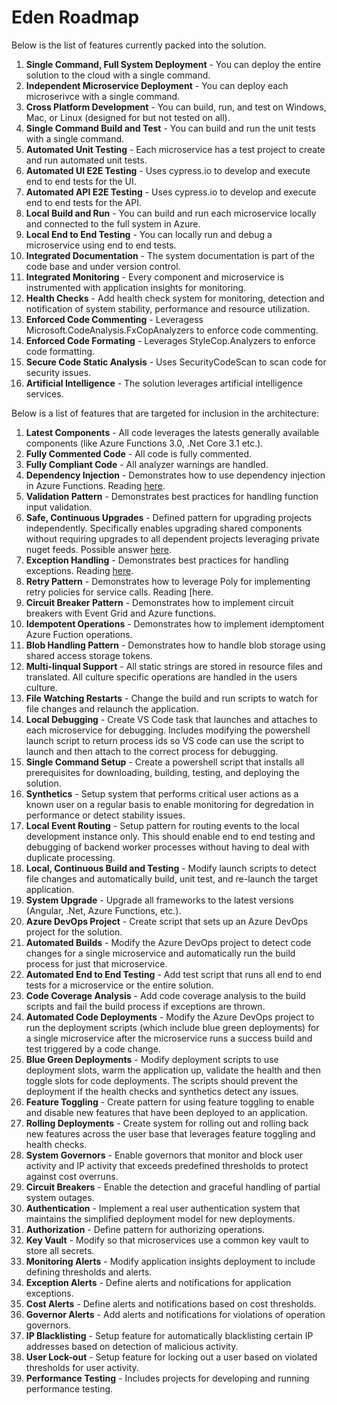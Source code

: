 # Eden Roadmap

Below is the list of features currently packed into the solution.

1. **Single Command, Full System Deployment** - You can deploy the entire solution to the cloud with a single command.
1. **Independent Microservice Deployment** - You can deploy each microserivce with a single command.
1. **Cross Platform Development** - You can build, run, and test on Windows, Mac, or Linux (designed for but not tested on all).
1. **Single Command Build and Test** - You can build and run the unit tests with a single command.
1. **Automated Unit Testing** - Each microservice has a test project to create and run automated unit tests.
1. **Automated UI E2E Testing** - Uses cypress.io to develop and execute end to end tests for the UI.
1. **Automated API E2E Testing** - Uses cypress.io to develop and execute end to end tests for the API.
1. **Local Build and Run** - You can build and run each microservice locally and connected to the full system in Azure.
1. **Local End to End Testing** - You can locally run and debug a microservice using end to end tests.
1. **Integrated Documentation** - The system documentation is part of the code base and under version control.
1. **Integrated Monitoring** - Every component and microservice is instrumented with application insights for monitoring.
1. **Health Checks** - Add health check system for monitoring, detection and notification of system stability, performance and resource utilization.
1. **Enforced Code Commenting** - Leveragess Microsoft.CodeAnalysis.FxCopAnalyzers to enforce code commenting.
1. **Enforced Code Formating** - Leverages StyleCop.Analyzers to enforce code formatting.
1. **Secure Code Static Analysis** - Uses SecurityCodeScan to scan code for security issues.
1. **Artificial Intelligence** - The solution leverages artificial intelligence services.

Below is a list of features that are targeted for inclusion in the architecture:

1. **Latest Components** - All code leverages the latests generally available components (like Azure Functions 3.0, .Net Core 3.1 etc.).
1. **Fully Commented Code** - All code is fully commented.
1. **Fully Compliant Code** - All analyzer warnings are handled.
1. **Dependency Injection** - Demonstrates how to use dependency injection in Azure Functions.  Reading [here](https://docs.microsoft.com/en-us/azure/azure-functions/functions-dotnet-dependency-injection).
1. **Validation Pattern** - Demonstrates best practices for handling function input validation.
1. **Safe, Continuous Upgrades** - Defined pattern for upgrading projects independently.  Specifically enables upgrading shared components without requiring upgrades to all dependent projects leveraging private nuget feeds. Possible answer [here](https://newsignature.com/articles/want-to-host-your-private-nuget-feed-use-azure-devops/).
1. **Exception Handling** - Demonstrates best practices for handling exceptions.  Reading [here](https://docs.microsoft.com/en-us/azure/azure-functions/functions-bindings-error-pages).
1. **Retry Pattern** - Demonstrates how to leverage Poly for implementing retry policies for service calls. Reading [here[](https://docs.microsoft.com/en-us/azure/azure-functions/functions-bindings-error-pages).
1. **Circuit Breaker Pattern** - Demonstrates how to implement circuit breakers with Event Grid and Azure functions.
1. **Idempotent Operations** - Demonstrates how to implement idemptoment Azure Fuction operations.
1. **Blob Handling Pattern** - Demonstrates how to handle blob storage using shared access storage tokens.
1. **Multi-linqual Support** - All static strings are stored in resource files and translated.  All culture specific operations are handled in the users culture.
1. **File Watching Restarts** - Change the build and run scripts to watch for file changes and relaunch the application.
1. **Local Debugging** - Create VS Code task that launches and attaches to each microservice for debugging. Includes modifying the powershell launch script to return process ids so VS code can use the script to launch and then attach to the correct process for debugging.
1. **Single Command Setup** - Create a powershell script that installs all prerequisites for downloading, building, testing, and deploying the solution.
1. **Synthetics** - Setup system that performs critical user actions as a known user on a regular basis to enable monitoring for degredation in performance or detect stability issues.
1. **Local Event Routing** - Setup pattern for routing events to the local development instance only.  This should enable end to end testing and debugging of backend worker processes without having to deal with duplicate processing.
1. **Local, Continuous Build and Testing** - Modify launch scripts to detect file changes and automatically build, unit test, and re-launch the target application.
1. **System Upgrade** - Upgrade all frameworks to the latest versions (Angular, .Net, Azure Functions, etc.).
1. **Azure DevOps Project** - Create script that sets up an Azure DevOps project for the solution.
1. **Automated Builds** - Modify the Azure DevOps project to detect code changes for a single microservice and automatically run the build process for just that microservice.
1. **Automated End to End Testing** - Add test script that runs all end to end tests for a microservice or the entire solution.
1. **Code Coverage Analysis** - Add code coverage analysis to the build scripts and fail the build process if exceptions are thrown.
1. **Automated Code Deployments** - Modify the Azure DevOps project to run the deployment scripts (which include blue green deployments) for a single microservice after the microservice runs a success build and test triggered by a code change.
1. **Blue Green Deployments** - Modify deployment scripts to use deployment slots, warm the application up, validate the health and then toggle slots for code deployments.  The scripts should prevent the deployment if the health checks and synthetics detect any issues.
1. **Feature Toggling** - Create pattern for using feature toggling to enable and disable new features that have been deployed to an application.
1. **Rolling Deployments** - Create system for rolling out and rolling back new features across the user base that leverages feature toggling and health checks.
1. **System Governors** - Enable governors that monitor and block user activity and IP activity that exceeds predefined thresholds to protect against cost overruns.
1. **Circuit Breakers** - Enable the detection and graceful handling of partial system outages.
1. **Authentication** - Implement a real user authentication system that maintains the simplified deployment model for new deployments.
1. **Authorization** - Define pattern for authorizing operations.
1. **Key Vault** - Modify so that microservices use a common key vault to store all secrets.
1. **Monitoring Alerts** - Modify application insights deployment to include defining thresholds and alerts.
1. **Exception Alerts** - Define alerts and notifications for application exceptions.
1. **Cost Alerts** - Define alerts and notifications based on cost thresholds.
1. **Governor Alerts** - Add alerts and notifications for violations of operation governors.
1. **IP Blacklisting** - Setup feature for automatically blacklisting certain IP addresses based on detection of malicious activity.
1. **User Lock-out** - Setup feature for locking out a user based on violated thresholds for user activity.
1. **Performance Testing** - Includes projects for developing and running performance testing.
